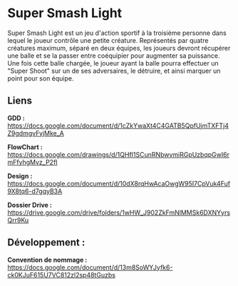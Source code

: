 # Super Smash Light

Super Smash Light est un jeu d'action sportif à la troisième personne dans lequel le joueur contrôle une petite créature.
Représentés par quatre créatures maximum, séparé en deux équipes, les joueurs devront récupérer une balle et se la passer entre coéquipier pour augmenter sa puissance. 
Une fois cette balle chargée, le joueur ayant la balle pourra effectuer un "Super Shoot" sur un de ses adversaires, le détruire, et ainsi marquer un point pour son équipe.


## Liens
**GDD :** https://docs.google.com/document/d/1cZkYwaXt4C4GATB5QpfUjmTXFTj4Z9gdmgvFyjMke_A

**FlowChart :** https://docs.google.com/drawings/d/1QHfI1SCunRNbwvmiRGpUzbqpGwI6rmFfyhgMvz_P2fI

**Design :** https://docs.google.com/document/d/10dX8rqHwAcaOwgW95I7CpVuk4Fuf9X8tq6-d7gqyB3A

**Dossier Drive :** https://drive.google.com/drive/folders/1wHW_J902ZkFmNlMMSk6DXNYyrsQrr9Ku

## Développement :

**Convention de nommage :** https://docs.google.com/document/d/13m8SoWYJyfk6-ck0KJuF615U7VC812zl2sp48tGuzbs
